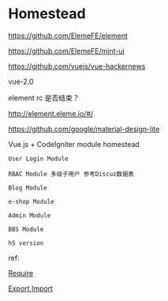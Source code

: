 # Homestead

https://github.com/ElemeFE/element

https://github.com/ElemeFE/mint-ui

https://github.com/vuejs/vue-hackernews

vue-2.0

element rc 是否结束？

http://element.eleme.io/#/

https://github.com/google/material-design-lite

Vue.js + CodeIgniter module homestead

```
User Login Module

RBAC Module 多级子用户 参考Discuz数据表

Blog Module

e-shop Module

Admin Module

BBS Module

h5 version
```

ref:

[Require](http://javascript.ruanyifeng.com/nodejs/module.html#toc5)

[Export,Import](http://www.infoq.com/cn/articles/es6-in-depth-modules)
